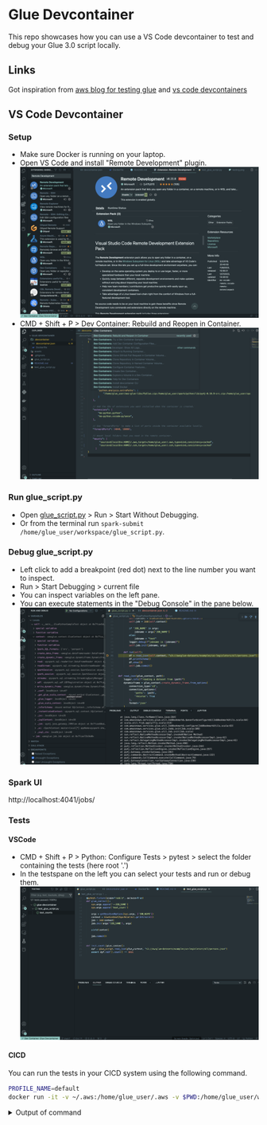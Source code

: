 # Glue Devcontainer

This repo showcases how you can use a VS Code devcontainer to test and debug your Glue 3.0 script locally.

## Links

Got inspiration from [aws blog for testing glue](https://aws.amazon.com/blogs/big-data/develop-and-test-aws-glue-version-3-0-jobs-locally-using-a-docker-container) and [vs code devcontainers](https://code.visualstudio.com/docs/devcontainers/containers)

## VS Code Devcontainer

### Setup

- Make sure Docker is running on your laptop.
- Open VS Code and install "Remote Development" plugin.
![remote-development](assets/remote-development.png)
- CMD + Shift + P > Dev Container: Rebuild and Reopen in Container.
![devccontainer](assets/devcontainer.png)

### Run glue_script.py
- Open [glue_script.py](glue_script.py) > Run > Start Without Debugging.
- Or from the terminal run `spark-submit /home/glue_user/workspace/glue_script.py`.

### Debug glue_script.py
- Left click to add a breakpoint (red dot) next to the line number you want to inspect.
- Run > Start Debugging > current file
- You can inspect variables on the left pane.
- You can execute statements in the "Debug Console" in the pane below.
![debugging](assets/debugging.png)

### Spark UI
http://localhost:4041/jobs/

### Tests

#### VSCode

- CMD + Shift + P > Python: Configure Tests > pytest > select the folder containing the tests (here root '.')
- In the testspane on the left you can select your tests and run or debug them.
![testing](assets/testing.png)

#### CICD

You can run the tests in your CICD system using the following command.
```bash
PROFILE_NAME=default
docker run -it -v ~/.aws:/home/glue_user/.aws -v $PWD:/home/glue_user/workspace/ -e AWS_PROFILE=$PROFILE_NAME -e DISABLE_SSL=true --rm -p 4040:4040 -p 18080:18080 --name glue_pytest amazon/aws-glue-libs:glue_libs_3.0.0_image_01 -c "python3 -m pytest --disable-warnings"
```
<details>
<summary> Output of command</summary>


```bash
starting org.apache.spark.deploy.history.HistoryServer, logging to /home/glue_user/spark/logs/spark-glue_user-org.apache.spark.deploy.history.HistoryServer-1-1c10b4d7ca53.out
====================================================== test session starts =======================================================
platform linux -- Python 3.7.15, pytest-6.2.3, py-1.11.0, pluggy-0.13.1
rootdir: /home/glue_user/workspace
plugins: anyio-3.6.2
collected 1 item                                                                                                                 

test_glue_script.py .                                                                                                      [100%]

================================================= 1 passed, 1 warning in 20.19s ==================================================
```


</details>
